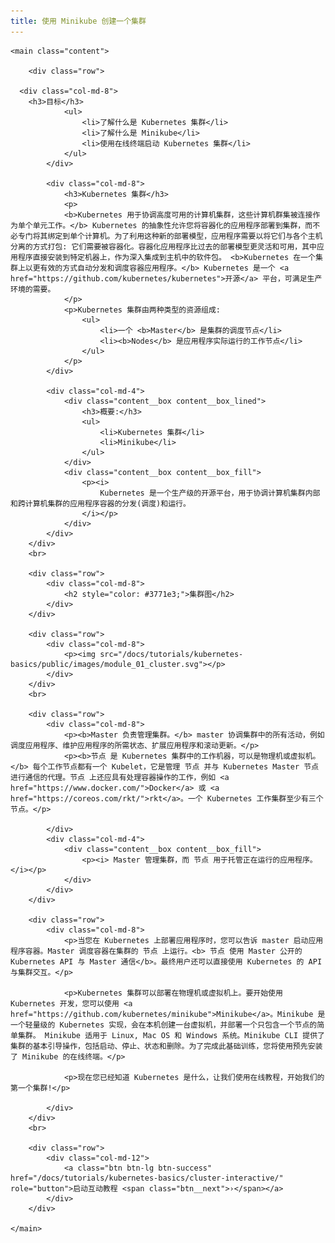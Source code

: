 ```yaml
---
title: 使用 Minikube 创建一个集群
---
```

<html lang="en">

<body>

<link href="/docs/tutorials/kubernetes-basics/public/css/styles.css" rel="stylesheet">

<div class="layout" id="top">

	<main class="content">

		<div class="row">

      <div class="col-md-8">
      	<h3>目标</h3>
				<ul>
					<li>了解什么是 Kubernetes 集群</li>
					<li>了解什么是 Minikube</li>
					<li>使用在线终端启动 Kubernetes 集群</li>
				</ul>
			</div>

			<div class="col-md-8">
				<h3>Kubernetes 集群</h3>
				<p>
				<b>Kubernetes 用于协调高度可用的计算机集群，这些计算机群集被连接作为单个单元工作。</b> Kubernetes 的抽象性允许您将容器化的应用程序部署到集群，而不必专门将其绑定到单个计算机。为了利用这种新的部署模型，应用程序需要以将它们与各个主机分离的方式打包: 它们需要被容器化。容器化应用程序比过去的部署模型更灵活和可用，其中应用程序直接安装到特定机器上，作为深入集成到主机中的软件包。 <b>Kubernetes 在一个集群上以更有效的方式自动分发和调度容器应用程序。</b> Kubernetes 是一个 <a href="https://github.com/kubernetes/kubernetes">开源</a> 平台，可满足生产环境的需要。
				</p>
				<p>Kubernetes 集群由两种类型的资源组成:
					<ul>
			            <li>一个 <b>Master</b> 是集群的调度节点</li>
			            <li><b>Nodes</b> 是应用程序实际运行的工作节点</li>
			        </ul>
			    </p>
			</div>

			<div class="col-md-4">
				<div class="content__box content__box_lined">
					<h3>概要:</h3>
					<ul>
						<li>Kubernetes 集群</li>
						<li>Minikube</li>
					</ul>
				</div>
				<div class="content__box content__box_fill">
					<p><i>
						Kubernetes 是一个生产级的开源平台，用于协调计算机集群内部和跨计算机集群的应用程序容器的分发(调度)和运行。
					</i></p>
				</div>
			</div>
		</div>
		<br>

		<div class="row">
			<div class="col-md-8">
				<h2 style="color: #3771e3;">集群图</h2>
			</div>
		</div>

		<div class="row">
			<div class="col-md-8">
				<p><img src="/docs/tutorials/kubernetes-basics/public/images/module_01_cluster.svg"></p>
			</div>
		</div>
		<br>

		<div class="row">
			<div class="col-md-8">
				<p><b>Master 负责管理集群。</b> master 协调集群中的所有活动，例如调度应用程序、维护应用程序的所需状态、扩展应用程序和滚动更新。</p>
				<p><b>节点 是 Kubernetes 集群中的工作机器，可以是物理机或虚拟机。</b> 每个工作节点都有一个 Kubelet，它是管理 节点 并与 Kubernetes Master 节点进行通信的代理。节点 上还应具有处理容器操作的工作，例如 <a href="https://www.docker.com/">Docker</a> 或 <a href="https://coreos.com/rkt/">rkt</a>。一个 Kubernetes 工作集群至少有三个节点。</p>

			</div>
			<div class="col-md-4">
				<div class="content__box content__box_fill">
					<p><i> Master 管理集群，而 节点 用于托管正在运行的应用程序。  </i></p>
				</div>
			</div>
		</div>

		<div class="row">
			<div class="col-md-8">
				<p>当您在 Kubernetes 上部署应用程序时，您可以告诉 master 启动应用程序容器。Master 调度容器在集群的 节点 上运行。<b> 节点 使用 Master 公开的 Kubernetes API 与 Master 通信</b>。最终用户还可以直接使用 Kubernetes 的 API 与集群交互。</p>

				<p>Kubernetes 集群可以部署在物理机或虚拟机上。要开始使用 Kubernetes 开发，您可以使用 <a href="https://github.com/kubernetes/minikube">Minikube</a>。Minikube 是一个轻量级的 Kubernetes 实现，会在本机创建一台虚拟机，并部署一个只包含一个节点的简单集群。 Minikube 适用于 Linux, Mac OS 和 Windows 系统。Minikube CLI 提供了集群的基本引导操作，包括启动、停止、状态和删除。为了完成此基础训练，您将使用预先安装了 Minikube 的在线终端。</p>

				<p>现在您已经知道 Kubernetes 是什么，让我们使用在线教程，开始我们的第一个集群!</p>

			</div>
		</div>
		<br>

		<div class="row">
			<div class="col-md-12">
				<a class="btn btn-lg btn-success" href="/docs/tutorials/kubernetes-basics/cluster-interactive/" role="button">启动互动教程 <span class="btn__next">›</span></a>
			</div>
		</div>

	</main>

</div>

</body>
</html>
